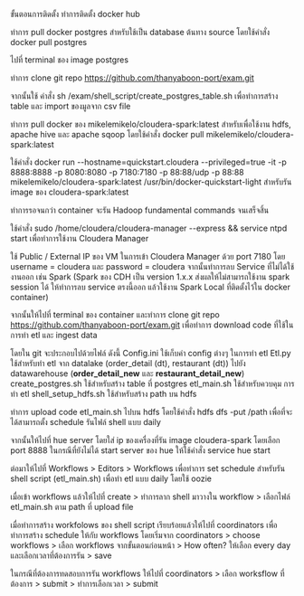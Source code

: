 ขั้นตอนการติดตั้ง
ทำการติดตั้ง docker hub 

ทำการ pull docker postgres  สำหรับใช้เป็น   database ต้นทาง source โดยใช้คำสั่ง  docker pull postgres

ไปที่ terminal ชอง image postgres

ทำการ clone git repo https://github.com/thanyaboon-port/exam.git

จากนั้นใช้ คำสั่ง sh /exam/shell_script/create_postgres_table.sh เพื่อทำการสร้าง table และ import ของมูลจาก csv file 



ทำการ pull docker ของ mikelemikelo/cloudera-spark:latest สำหรับเพื่อใช้งาน  hdfs, apache hive และ apache sqoop โดยใช้คำสั่ง docker pull mikelemikelo/cloudera-spark:latest

ใช้คำสั่ง docker run --hostname=quickstart.cloudera --privileged=true -it -p 8888:8888 -p
8080:8080 -p 7180:7180 -p 88:88/udp -p 88:88 mikelemikelo/cloudera-spark:latest /usr/bin/docker-quickstart-light สำหรับรัน image ของ cloudera-spark:latest

ทำการรอจนกว่า container จะรัน Hadoop fundamental commands จนเสร็จสิ้น

ใช้คำสั่ง sudo /home/cloudera/cloudera-manager --express && service ntpd start เพื่อทำการใช้งาน Cloudera Manager

ใช้ Public / External IP ของ VM ในการเข้า Cloudera Manager ด้วย port 7180 โดย username = cloudera และ password = cloudera
จากนั้นทำการลบ Service ที่ไม่ได้ใช้งานออก เช่น Spark (Spark ของ CDH เป็น version 1.x.x ส่งผลให้ไม่สามารถใช้งาน spark session ได้ ให้ทำการลบ service ตรงนี้ออก แล้วใช้งาน Spark Local ที่ติดตั้งไว้ใน docker container)

จากนั้นให้ไปที่  terminal  ของ container และทำการ clone git repo https://github.com/thanyaboon-port/exam.git เพื่อทำการ download code ที่ใช้ในการทำ etl และ ingest data 

โดยใน git จะประกอบไปด้วยไฟล์ ดังนี้
Config.ini ใช้เก็บค่า config ต่างๆ ในการทำ etl
Etl.py ใช้สำหรับทำ etl จาก datalake (order_detail (dt), restaurant (dt)) ไปยัง datawarehouse (__order_detail_new__ และ __restaurant_detail_new__)
create_postgres.sh ใช้สำหรับสร้าง table ที่ postgres
etl_main.sh ใช้สำหรับควบคุม การทำ etl
shell_setup_hdfs.sh ใช้สำหรับสร้าง path บน hdfs

ทำการ upload code etl_main.sh ไปบน hdfs โดยใช้คำสั่ง hdfs dfs -put /path เพื่อที่จะได้สามารถตั้ง schedule รันไฟล์ shell แบบ daily 

จากนั้นให้ไปที่ hue server โดยใส่ ip ของเครื่องที่รัน image cloudera-spark โดยเลือก port 8888 ในกรณีที่ยังไม่ได้ start server ของ hue ให้ใช้คำสั่ง service hue start


ต่อมาให้ไปที่ Workflows > Editors > Workflows เพื่อทำการ set schedule สำหรับรัน shell script (etl_main.sh) เพื่อทำ etl แบบ daily โดยใช้ oozie

เมื่อเข้า workflows แล้วให้ไปที่ create > ทำการลาก shell มาวางใน workflow > เลือกไฟล์ etl_main.sh ตาม path ที่ upload file 

เมื่อทำการสร้าง workfolows ของ shell script เรียบร้อยแล้วให้ไปที่ coordinators เพื่อทำการสร้าง schedule ให้กับ workflows โดยเริ่มจาก coordinators > choose workflows > เลือก workflows จากขั้นตอนก่อนหน้า > How often? ให้เลือก every day และเลือกเวลาที่ต้องการรัน > save 

ในกรณีที่ต้องการทดสอบการรัน workflows ให้ไปที่ coordinators > เลือก worksflow ที่ต้องการ > submit > ทำการเลือกเวลา > submit









 
 






